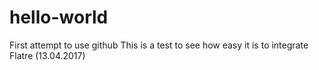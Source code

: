 # hello-world
First attempt to use github
This is a test to see how easy it is to integrate Flatre (13.04.2017)
